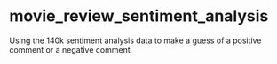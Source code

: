 # movie_review_sentiment_analysis
Using the 140k sentiment analysis data to make a guess of a positive comment or a negative comment 
